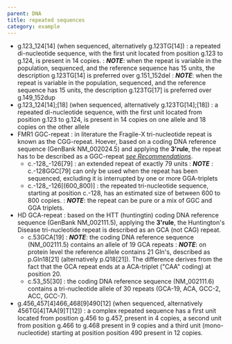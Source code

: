 ```yaml
---
parent: DNA
title: repeated sequences
category: example
---
```


*	g.123\_124[14] (when sequenced, alternatively g.123TG[14])
	: a repeated di-nucleotide sequence, with the first unit located from position g.123 to g.124, is present in 14 copies.
	: _**NOTE**_: when the repeat is variable in the population, sequenced, and the reference sequence has 15 units, the description g.123TG[14] is preferred over g.151\_152del
	: _**NOTE**_: when the repeat is variable in the population, sequenced, and the reference sequence has 15 units, the description g.123TG[17] is preferred over g.149\_152dup
*	g.123\_124[14];[18] (when sequenced, alternatively g.123TG[14];[18])
	: a repeated di-nucleotide sequence, with the first unit located from position g.123 to g.124, is present in 14 copies on one allele and 18 copies on the other allele
*	FMR1 GGC-repeat
	: in literature the Fragile-X tri-nucleotide repeat is known as the CGG-repeat. Hoever, based on a coding DNA reference sequence (GenBank NM\_002024.5) and applying the **3'rule**, the repeat has to be described as a GGC-repeat [_see Recommendations_](/recommendations/general/).
	* c.-128\_-126[79]
	: an extended repeat of exactly 79 units
	: _**NOTE**_ : c.-128GGC[79] can only be used when the repeat has been sequenced, excluding it is interrupted by one or more GGA-triplets
	* c.-128\_-126[(600\_800)]
	: the repeated tri-nucleotide sequence, starting at position c.-128, has an estimated size of between 600 to 800 copies.
	: _**NOTE**_: the repeat can be pure or a mix of GGC and GGA triplets.
*	HD GCA-repeat
	: based on the HTT (huntingtin) coding DNA reference sequence (GenBank NM\_002111.5), applying the **3'rule**, the Huntington's Disease tri-nucleotide repeat is described as an GCA (not CAG) repeat.
	*	c.53GCA[19]
	: _**NOTE**_: the coding DNA reference sequence (NM\_002111.5) contains an allele of 19 GCA repeats
	: _**NOTE**_: on protein level the reference allele contains 21 Gln's, described as p.Gln18[21] (alternatively p.Q18[21]). The difference derives from the fact that the GCA repeat ends at a ACA-triplet ("CAA" coding) at position 20.
	*	c.53\_55[30]
	: the coding DNA reference sequence (NM\_002111.6) contains a tri-nucleotide allele of 30 repeats (GCA-19, ACA, GCC-2, ACC, GCC-7).
*	g.456\_457[4]466\_468[9]490[12] (when sequenced, alternatively 456TG[4]TAA[9]T[12])
	: a complex repeated sequence has a first unit located from position g.456 to g.457, present in 4 copies, a second unit from position g.466 to g.468 present in 9 copies and a third unit (mono-nucleotide) starting at position position 490 present in 12 copies.
